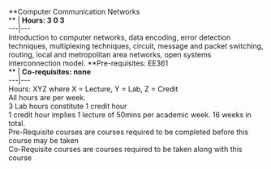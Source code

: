 **Computer Communication Networks  
** | **Hours: 3 0 3**  
---|---  
Introduction to computer networks, data encoding, error detection techniques, multiplexing techniques, circuit, message and packet switching, routing, local and metropolitan area networks, open systems interconnection model. 
**Pre-requisites: EE361  
** | **Co-requisites: none**  
---|---  
Hours: XYZ where X = Lecture, Y = Lab, Z = Credit  
All hours are per week.  
3 Lab hours constitute 1 credit hour  
1 credit hour implies 1 lecture of 50mins per academic week. 16 weeks in total.  
Pre-Requisite courses are courses required to be completed before this course may be taken  
Co-Requisite courses are courses required to be taken along with this course
